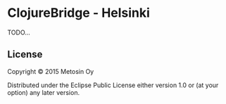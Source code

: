 # ClojureBridge - Helsinki

TODO...

## License

Copyright © 2015 Metosin Oy

Distributed under the Eclipse Public License either version 1.0 or (at your option) any later version.
